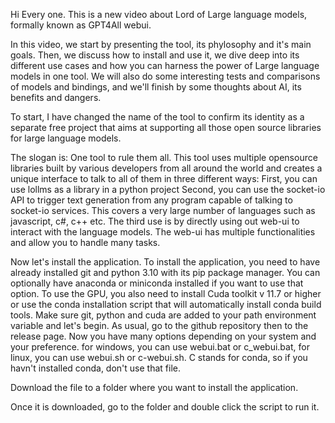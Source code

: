 Hi Every one.
This is a new video about Lord of Large language models, formally known as GPT4All webui.

In this video, we start by presenting the tool, its phylosophy and it's main goals. Then, we discuss how to install and use it, we dive deep into its different use cases and how you can harness the power of Large language models in one tool. We will also do some interesting tests and comparisons of models and bindings, and we'll finish by some thoughts about AI, its benefits and dangers.

To start, I have changed the name of the tool to confirm its identity as a separate free project that aims at supporting all those open source libraries for large language models.

The slogan is: One tool to rule them all. This tool uses multiple opensource libraries built by various developers from all around the world and creates a unique interface to talk to all of them in three different ways:
First, you can use lollms as a library in a python project
Second, you can use the socket-io API to trigger text generation from any program capable of talking to socket-io services. This covers a very large number of languages such as javascript, c#, c++ etc.
The third use is by directly using out web-ui to interact with the language models.
The web-ui has multiple functionalities and allow you to handle many tasks.

Now let's install the application.
To install the application, you need to have already installed git and python 3.10 with its pip package manager. You can optionally have anaconda or miniconda installed if you want to use that option. To use the GPU, you also need to install Cuda toolkit v 11.7 or higher or use the conda installation script that will automatically install conda build tools. Make sure git, python and cuda are added to your path environment variable and let's begin.
As usual, go to the github repository then to the release page. Now you have many options depending on your system and your preference. for windows, you can use webui.bat or c_webui.bat, for linux, you can use webui.sh or c-webui.sh. C stands for conda, so if you havn't installed conda, don't use that file.

Download the file to a folder where you want to install the application. 

Once it is downloaded, go to the folder and double click the script to run it.